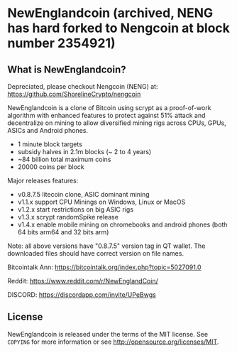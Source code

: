 NewEnglandcoin 
(archived, NENG has hard forked to Nengcoin at block number 2354921)
================================


What is NewEnglandcoin?
----------------
Depreciated, please checkout Nengcoin (NENG) at:
https://github.com/ShorelineCrypto/nengcoin

NewEnglandcoin is a clone of Bitcoin using scrypt as a proof-of-work algorithm with enhanced features to protect against 51% attack 
and decentralize on mining to allow diversified mining rigs across CPUs, GPUs, ASICs and Android phones.
 - 1 minute block targets
 - subsidy halves in 2.1m blocks (~ 2 to 4 years)
 - ~84 billion total maximum coins
 - 20000 coins per block

Major releases features:
 - v0.8.7.5 litecoin clone, ASIC dominant mining
 - v1.1.x support CPU Minings on Windows, Linux or MacOS
 - v1.2.x start restrictions on big ASIC rigs
 - v1.3.x scrypt randomSpike release
 - v1.4.x enable mobile mining on chromebooks and android phones (both 64 bits arm64 and 32 bits arm)

Note: all above versions have "0.8.7.5" version tag in QT wallet.  The downloaded files should have correct version on file names.

Bitcointalk Ann: https://bitcointalk.org/index.php?topic=5027091.0

Reddit: https://www.reddit.com/r/NewEnglandCoin/

DISCORD: https://discordapp.com/invite/UPeBwgs


License
-------

NewEnglandcoin is released under the terms of the MIT license. See `COPYING` for more
information or see http://opensource.org/licenses/MIT.


